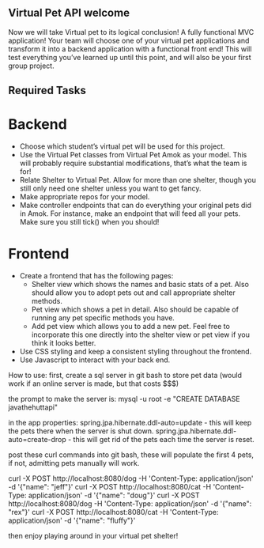 
## Virtual Pet API welcome

Now we will take Virtual pet to its logical conclusion! A fully functional MVC application! Your team will choose one of your virtual pet applications and transform it into a backend application with a functional front end! This will test everything you’ve learned up until this point, and will also be your first group project.

## Required Tasks
# Backend
- Choose which student’s virtual pet will be used for this project.
- Use the Virtual Pet classes from Virtual Pet Amok as your model. This will probably require substantial modifications, that’s what the team is for!
- Relate Shelter to Virtual Pet. Allow for more than one shelter, though you still only need one shelter unless you want to get fancy.
- Make appropriate repos for your model.
- Make controller endpoints that can do everything your original pets did in Amok. For instance, make an endpoint that will feed all your pets. Make sure you still tick() when you should!
# Frontend
- Create a frontend that has the following pages:
  - Shelter view which shows the names and basic stats of a pet. Also should allow you to adopt pets out and call appropriate shelter methods.
  - Pet view which shows a pet in detail. Also should be capable of running any pet specific methods you have.
  - Add pet view which allows you to add a new pet. Feel free to incorporate this one directly into the shelter view or pet view if you think it looks better.
- Use CSS styling and keep a consistent styling throughout the frontend.
- Use Javascript to interact with your back end.


How to use:
first, create a sql server in git bash to store pet data (would work if an online server is made, but that costs $$$)

the prompt to make the server is:
mysql -u root -e "CREATE DATABASE javathehuttapi"

in the app properties:
spring.jpa.hibernate.ddl-auto=update - this will keep the pets there when the server is shut down.
spring.jpa.hibernate.ddl-auto=create-drop - this will get rid of the pets each time the server is reset.

post these curl commands into git bash, these will populate the first 4 pets, if not, admitting pets manually will work.

curl -X POST http://localhost:8080/dog -H 'Content-Type: application/json' -d '{"name": "jeff"}'
curl -X POST http://localhost:8080/cat -H 'Content-Type: application/json' -d '{"name": "doug"}'
curl -X POST http://localhost:8080/dog -H 'Content-Type: application/json' -d '{"name": "rex"}'
curl -X POST http://localhost:8080/cat -H 'Content-Type: application/json' -d '{"name": "fluffy"}'

then enjoy playing around in your virtual pet shelter!

